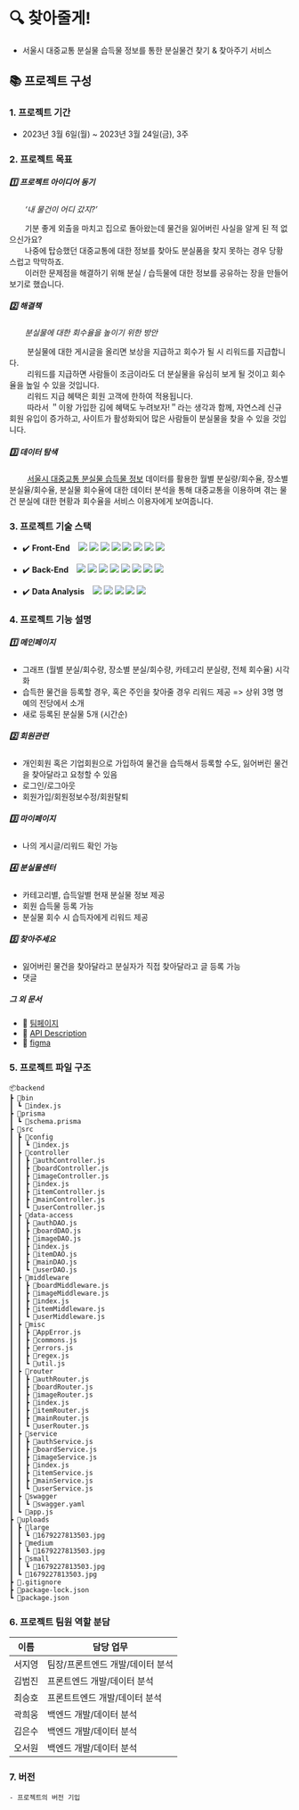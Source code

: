# :mag: 찾아줄게!
- 서울시 대중교통 분실물 습득물 정보를 통한 분실물건 찾기 & 찾아주기 서비스
  
  


## :books: 프로젝트 구성

  ### 1. 프로젝트 기간

  - 2023년 3월 6일(월) ~ 2023년 3월 24일(금), 3주
    

  ### 2. 프로젝트 목표

  ##### :one: 프로젝트 아이디어 동기

  &emsp;&emsp;_‘내 물건이 어디 갔지?’_  

  &emsp;&emsp;기분 좋게 외출을 마치고 집으로 돌아왔는데 물건을 잃어버린 사실을 알게 된 적 없으신가요?  
  &emsp;&emsp;나중에 탑승했던 대중교통에 대한 정보를 찾아도 분실품을 찾지 못하는 경우 당황스럽고 막막하죠.  
  &emsp;&emsp;이러한 문제점을 해결하기 위해 분실 / 습득물에 대한 정보를 공유하는 장을 만들어 보기로 했습니다.  

  ##### :two: 해결책

  &emsp;&emsp;_분실물에 대한 회수율을 높이기 위한 방안_  

  &emsp;&emsp; 분실물에 대한 게시글을 올리면 보상을 지급하고 회수가 될 시 리워드를 지급합니다.  
  &emsp;&emsp; 리워드를 지급하면 사람들이 조금이라도 더 분실물을 유심히 보게 될 것이고 회수율을 높일 수 있을 것입니다.  
  &emsp;&emsp; 리워드 지급 혜택은 회원 고객에 한하여 적용됩니다.  
  &emsp;&emsp; 따라서 ＂이왕 가입한 김에 혜택도 누려보자!＂라는 생각과 함께, 자연스레 신규 회원 유입이 증가하고, 사이트가 활성화되어 많은 사람들이 분실물을 찾을 수 있을 것입니다.  

  ##### :three: 데이터 탐색

  &emsp;&emsp; [서울시 대중교통 분실물 습득물 정보](http://data.seoul.go.kr/dataList/OA-15490/S/1/datasetView.do) 데이터를 활용한 월별 분실량/회수율, 장소별 분실율/회수율, 분실물 회수율에 대한 데이터 분석을 통해 대중교통을 이용하며 겪는 물건 분실에 대한 현황과 회수율을 서비스 이용자에게 보여줍니다.
    

  ### 3. 프로젝트 기술 스택

  - :heavy_check_mark: **Front-End** &ensp;
    <img src="https://img.shields.io/badge/React-20232A?style=flat-square&logo=react&logoColor=61DAFB">
    <img src="https://img.shields.io/badge/TypeScript-007ACC?style=flat-square&logo=typescript&logoColor=white">
    <img src="https://img.shields.io/badge/figma-%23F24E1E.svg?style=flat-square&logo=figma&logoColor=white">
    <img src="https://img.shields.io/badge/Next.js-660529?style=flat-square&logo=Next.js&logoColor=white%22/%3E">
    <img src="https://img.shields.io/badge/-React%20Query-FF4154?style=flat-square&logo=react%20query&logoColor=white">
    <img src="https://img.shields.io/badge/React%20Hook%20Form-%23EC5990.svg?style=flat-square&logo=reacthookform&logoColor=white">
    <img src="https://img.shields.io/badge/-emotion-D26AC2?style=flat-square&logo=emotion&logoColor=white">
    <img src="https://img.shields.io/badge/-recharts-22B5BF?style=flat-square&logo=emotion&logoColor=white">
    

  - :heavy_check_mark: **Back-End** &ensp;
    <img src="https://img.shields.io/badge/JavaScript-808000?style=flat-square&logo=JavaScript&logoColor=white%22/%3E/">
    <img src="https://img.shields.io/badge/MySQL-C71585?style=flat-square&logo=MySQL&logoColor=white%22/%3E">
    <img src="https://img.shields.io/badge/Node.js-43853D?style=flat-square&logo=node.js&logoColor=white">
    <img src="https://img.shields.io/badge/Express-000000?style=flat-square&logo=Express&logoColor=white">
    <img src="https://img.shields.io/badge/Prisma-000080?style=flat-square&logo=Prisma&logoColor=white%22/%3E">
    <img src="https://img.shields.io/badge/JSONWebTokens-ff0000?style=flat-square&logo=JSONWebTokens&logoColor=white%22/%3E">
    <img src="https://img.shields.io/badge/Swagger-82?style=flat-square&logo=Swagger&logoColor=white%22/%3E">
    <img src="https://img.shields.io/badge/Ajv-FFA500?style=flat-square&logo=Ajv&logoColor=white%22/%3E">
    
  - :heavy_check_mark: **Data Analysis** &ensp;
    <img src="https://img.shields.io/badge/Python-14354C?style=flat-square&logo=python&logoColor=white">
    <img src="https://img.shields.io/badge/numpy-%23013243.svg?style=flat-square&logo=numpy&logoColor=white">
    <img src="https://img.shields.io/badge/pandas-%23150458.svg?style=flat-square&logo=pandas&logoColor=white">
    <img src="https://img.shields.io/badge/Matplotlib-%23ffffff.svg?style=flat-square&logo=Matplotlib&logoColor=black">
    <img src="https://img.shields.io/badge/jupyter-%23FA0F00.svg?style=flat-square&logo=jupyter&logoColor=white">
        
      
  ### 4. 프로젝트 기능 설명

  ##### :one: 메인페이지
  - 그래프 (월별 분실/회수량, 장소별 분실/회수량, 카테고리 분실량, 전체 회수율) 시각화
  - 습득한 물건을 등록할 경우, 혹은 주인을 찾아줄 경우 리워드 제공 => 상위 3명 명예의 전당에서 소개
  - 새로 등록된 분실물 5개 (시간순)

  ##### :two: 회원관련
  - 개인회원 혹은 기업회원으로 가입하여 물건을 습득해서 등록할 수도, 잃어버린 물건을 찾아달라고 요청할 수 있음
  - 로그인/로그아웃
  - 회원가입/회원정보수정/회원탈퇴

  ##### :three: 마이페이지
  - 나의 게시글/리워드 확인 가능

  ##### :four: 분실물센터
  - 카테고리별, 습득일별 현재 분실물 정보 제공
  - 회원 습득물 등록 가능
  - 분실물 회수 시 습득자에게 리워드 제공

  ##### :five: 찾아주세요
  - 잃어버린 물건을 찾아달라고 분실자가 직접 찾아달라고 글 등록 가능
  - 댓글


  ##### 그 외 문서

  - :link: [팀페이지](https://www.notion.so/elice/6-9dbd744e014a4644abbebe0fd34fd7f4?pvs=4)
  - :link: [API Description](https://www.notion.so/elice/API-Description-9327335486e4408dbd8ad870bf565067?pvs=4)
  - :link: [figma](https://www.figma.com/file/EAa8A31VkxpnMyCTzHI2Zo/2%EC%B0%A8-%ED%94%84%EB%A1%9C%EC%A0%9D%ED%8A%B8)

  ### 5. 프로젝트 파일 구조
    📦backend
    ┣ 📂bin
    ┃ ┗ 📜index.js
    ┣ 📂prisma
    ┃ ┗ 📜schema.prisma
    ┣ 📂src
    ┃ ┣ 📂config
    ┃ ┃ ┗ 📜index.js
    ┃ ┣ 📂controller
    ┃ ┃ ┣ 📜authController.js
    ┃ ┃ ┣ 📜boardController.js
    ┃ ┃ ┣ 📜imageController.js
    ┃ ┃ ┣ 📜index.js
    ┃ ┃ ┣ 📜itemController.js
    ┃ ┃ ┣ 📜mainController.js
    ┃ ┃ ┗ 📜userController.js
    ┃ ┣ 📂data-access
    ┃ ┃ ┣ 📜authDAO.js
    ┃ ┃ ┣ 📜boardDAO.js
    ┃ ┃ ┣ 📜imageDAO.js
    ┃ ┃ ┣ 📜index.js
    ┃ ┃ ┣ 📜itemDAO.js
    ┃ ┃ ┣ 📜mainDAO.js
    ┃ ┃ ┗ 📜userDAO.js
    ┃ ┣ 📂middleware
    ┃ ┃ ┣ 📜boardMiddleware.js
    ┃ ┃ ┣ 📜imageMiddleware.js
    ┃ ┃ ┣ 📜index.js
    ┃ ┃ ┣ 📜itemMiddleware.js
    ┃ ┃ ┗ 📜userMiddleware.js
    ┃ ┣ 📂misc
    ┃ ┃ ┣ 📜AppError.js
    ┃ ┃ ┣ 📜commons.js
    ┃ ┃ ┣ 📜errors.js
    ┃ ┃ ┣ 📜regex.js
    ┃ ┃ ┗ 📜util.js
    ┃ ┣ 📂router
    ┃ ┃ ┣ 📜authRouter.js
    ┃ ┃ ┣ 📜boardRouter.js
    ┃ ┃ ┣ 📜imageRouter.js
    ┃ ┃ ┣ 📜index.js
    ┃ ┃ ┣ 📜itemRouter.js
    ┃ ┃ ┣ 📜mainRouter.js
    ┃ ┃ ┗ 📜userRouter.js
    ┃ ┣ 📂service
    ┃ ┃ ┣ 📜authService.js
    ┃ ┃ ┣ 📜boardService.js
    ┃ ┃ ┣ 📜imageService.js
    ┃ ┃ ┣ 📜index.js
    ┃ ┃ ┣ 📜itemService.js
    ┃ ┃ ┣ 📜mainService.js
    ┃ ┃ ┗ 📜userService.js
    ┃ ┣ 📂swagger
    ┃ ┃ ┗ 📜swagger.yaml
    ┃ ┗ 📜app.js
    ┣ 📂uploads
    ┃ ┣ 📂large
    ┃ ┃ ┗ 📜1679227813503.jpg
    ┃ ┣ 📂medium
    ┃ ┃ ┗ 📜1679227813503.jpg
    ┃ ┣ 📂small
    ┃ ┃ ┗ 📜1679227813503.jpg
    ┃ ┗ 📜1679227813503.jpg
    ┣ 📜.gitignore
    ┣ 📜package-lock.json
    ┗ 📜package.json

  ### 6. 프로젝트 팀원 역할 분담
  | 이름 | 담당 업무 |
  | ------ | ------ |
  | 서지영 | 팀장/프론트엔드 개발/데이터 분석 |
  | 김범진 | 프론트엔드 개발/데이터 분석 |
  | 최승호 | 프론트트엔드 개발/데이터 분석 |
  | 곽희웅 | 백엔드 개발/데이터 분석 |
  | 김은수 | 백엔드 개발/데이터 분석 |
  | 오서원 | 백엔드 개발/데이터 분석 |


  ### 7. 버전
    - 프로젝트의 버전 기입
